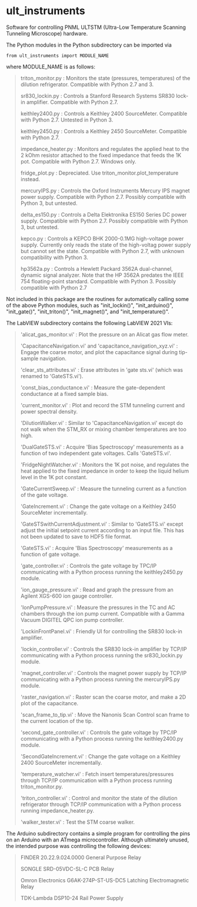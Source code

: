 # ult_instruments

Software for controlling PNML ULTSTM (Ultra-Low Temperature Scanning Tunneling Microscope) hardware.

The Python modules in the Python subdirectory can be imported via
```
from ult_instruments import MODULE_NAME
```
where MODULE_NAME is as follows:
> triton_monitor.py : Monitors the state (pressures, temperatures) of the dilution refrigerator. Compatible with Python 2.7 and 3.
>
> sr830_lockin.py : Controls a Stanford Research Systems SR830 lock-in amplifier. Compatible with Python 2.7.
>
> keithley2400.py : Controls a Keithley 2400 SourceMeter. Compatible with Python 2.7. Untested in Python 3.
>
> keithley2450.py : Controls a Keithley 2450 SourceMeter. Compatible with Python 2.7.
>
> impedance_heater.py : Monitors and regulates the applied heat to the 2 kOhm resistor attached to the fixed impedance that feeds the 1K pot. Compatible with Python 2.7. Windows only.
>
> fridge_plot.py : Depreciated. Use triton_monitor.plot_temperature instead.
>
> mercuryIPS.py : Controls the Oxford Instruments Mercury IPS magnet power supply. Compatible with Python 2.7. Possibly compatible with Python 3, but untested.
>
> delta_es150.py : Controls a Delta Elektronika ES150 Series DC power supply. Compatible with Python 2.7. Possibly compatible with Python 3, but untested.
> 
> kepco.py : Controls a KEPCO BHK 2000-0.1MG high-voltage power supply. Currently only reads the state of the high-voltag power supply but cannot set the state. Compatible with Python 2.7, with unknown compatibility with Python 3.
>
> hp3562a.py : Controls a Hewlett Packard 3562A dual-channel, dynamic signal analyzer. Note that the HP 3562A predates the IEEE 754 floating-point standard. Compatible with Python 3. Possibly compatible with Python 2.7

Not included in this package are the routines for automatically calling some of the above Python modules, such as "init_lockin()", "init_arduino()", "init_gate()", "init_triton()", "init_magnet()", and "init_temperature()".

The LabVIEW subdirectory contains the following LabVIEW 2021 VIs:
> 'alicat_gas_monitor.vi' : Plot the pressure on an Alicat gas flow meter.
>
> 'CapacitanceNavigation.vi' and 'capacitance_navigation_xyz.vi' : Engage the coarse motor, and plot the capacitance signal during tip-sample navigation.
>
> 'clear_sts_attributes.vi' : Erase attributes in 'gate sts.vi' (which was renamed to 'GateSTS.vi').
>
> 'const_bias_conductance.vi' : Measure the gate-dependent conductance at a fixed sample bias.
>
> 'current_monitor.vi' : Plot and record the STM tunneling current and power spectral density.
>
> 'DilutionWalker.vi' : Similar to 'CapacitanceNavigation.vi' except do not walk when the STM_RX or mixing chamber temperatures are too high.
>
> 'DualGateSTS.vi' : Acquire 'Bias Spectroscopy' measurements as a function of two independent gate voltages. Calls 'GateSTS.vi'.
>
> 'FridgeNightWatcher.vi' : Monitors the 1K pot noise, and regulates the heat applied to the fixed impedance in order to keep the liquid helium level in the 1K pot constant.
>
> 'GateCurrentSweep.vi' : Measure the tunneling current as a function of the gate voltage.
>
> 'GateIncrement.vi' : Change the gate voltage on a Keithley 2450 SourceMeter incrementally.
>
> 'GateSTSwithCurrentAdjustment.vi' : Similar to 'GateSTS.vi' except adjust the initial setpoint current according to an input file. This has not been updated to save to HDF5 file format.
>
> 'GateSTS.vi' : Acquire 'Bias Spectroscopy' measurements as a function of gate voltage.
>
> 'gate_controller.vi' : Controls the gate voltage by TPC/IP communicating with a Python process running the keithley2450.py module.
>
> 'ion_gauge_pressure.vi' : Read and graph the pressure from an Agilent XGS-600 ion gauge controller.
>
> 'IonPumpPressure.vi' : Measure the pressures in the TC and AC chambers through the ion pump current. Compatible with a Gamma Vacuum DIGITEL QPC ion pump controller.
>
> 'LockinFrontPanel.vi' : Friendly UI for controlling the SR830 lock-in amplifier.
>
> 'lockin_controller.vi' : Controls the SR830 lock-in amplifier by TCP/IP communicating with a Python process running the sr830_lockin.py module.
>
> 'magnet_controller.vi' : Controls the magnet power supply by TCP/IP communicating with a Python process running the mercuryIPS.py module.
>
> 'raster_navigation.vi' : Raster scan the coarse motor, and make a 2D plot of the capacitance.
>
> 'scan_frame_to_tip.vi' : Move the Nanonis Scan Control scan frame to the current location of the tip.
>
> 'second_gate_controller.vi' : Controls the gate voltage by TPC/IP communicating with a Python process running the keithley2400.py module.
>
> 'SecondGateIncrement.vi' : Change the gate voltage on a Keithley 2400 SourceMeter incrementally.
>
> 'temperature_watcher.vi' : Fetch insert temperatures/pressures through TCP/IP communication with a Python process running triton_monitor.py.
>
> 'triton_controller.vi' : Control and monitor the state of the dilution refrigerator through TCP/IP communication with a Python process running impedance_heater.py.
>
> 'walker_tester.vi' : Test the STM coarse walker.

The Arduino subdirectory contains a simple program for controlling the pins on an Arduino with an ATmega microcontroller. Although ultimately unused, the intended purpose was controlling the following devices:
> FINDER 20.22.9.024.0000 General Purpose Relay
>
> SONGLE SRD-05VDC-SL-C PCB Relay
>
> Omron Electronics G6AK-274P-ST-US-DC5 Latching Electromagnetic Relay
>
> TDK-Lambda DSP10-24 Rail Power Supply